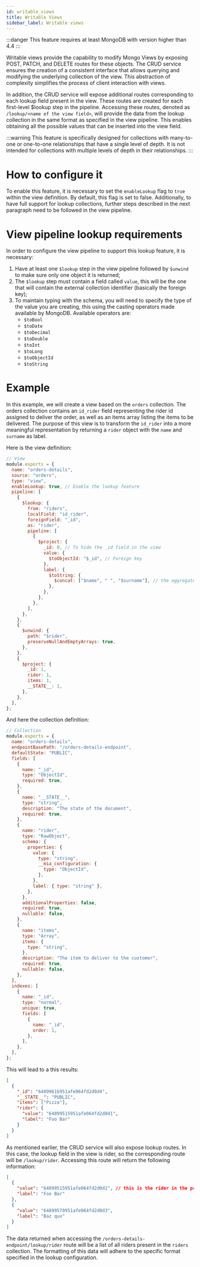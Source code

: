 ```yaml
---
id: writable_views
title: Writable Views
sidebar_label: Writable views
---
```

:::danger
This feature requires at least MongoDB with version higher than 4.4
:::

Writable views provide the capability to modify Mongo Views by exposing POST, PATCH, and DELETE routes for these objects. The CRUD service ensures the creation of a consistent interface that allows querying and modifying the underlying collection of the view. This abstraction of complexity simplifies the process of client interaction with views.

In addition, the CRUD service will expose additional routes corresponding to each lookup field present in the view. These routes are created for each first-level $lookup step in the pipeline. Accessing these routes, denoted as `/lookup/<name of the view field>`, will provide the data from the lookup collection in the same format as specified in the view pipeline. This enables obtaining all the possible values that can be inserted into the view field.

:::warning
This feature is specifically designed for collections with many-to-one or one-to-one relationships that have a single level of depth. It is not intended for collections with multiple levels of depth in their relationships.
:::

# How to configure it

To enable this feature, it is necessary to set the `enableLookup` flag to `true` within the view definition. By default, this flag is set to false. Additionally, to have full support for lookup collections, further steps described in the next paragraph need to be followed in the view pipeline.

# View pipeline lookup requirements

In order to configure the view pipeline to support this lookup feature, it is necessary:

1. Have at least one `$lookup` step in the view pipeline followed by `$unwind` to make sure only one object it is returned;
2. The `$lookup` step must contain a field called `value`, this will be the one that will contain the external collection identifier (basically the foreign key);
3. To maintain typing with the schema, you will need to specify the type of the value you are creating, this using the casting operators made available by MongoDB. Available operators are:
   - `$toBool`
   - `$toDate`
   - `$toDecimal`
   - `$toDouble`
   - `$toInt`
   - `$toLong`
   - `$toObjectId`
   - `$toString`

# Example

In this example, we will create a view based on the `orders` collection. The orders collection contains an `id_rider` field representing the rider id assigned to deliver the order, as well as an items array listing the items to be delivered. The purpose of this view is to transform the `id_rider` into a more meaningful representation by returning a `rider` object with the `name` and `surname` as label.

Here is the view definition:

```js title=requires
// View
module.exports = {
  name: "orders-details",
  source: "orders",
  type: "view",
  enableLookup: true, // Enable the lookup feature
  pipeline: [
    {
      $lookup: {
        from: "riders",
        localField: "id_rider",
        foreignField: "_id",
        as: "rider",
        pipeline: [
          {
            $project: {
              _id: 0, // To hide the _id field in the view
              value: {
                $toObjectId: "$_id", // Foreign key
              },
              label: {
                $toString: {
                  $concat: ["$name", " ", "$surname"], // the aggregated value
                },
              },
            },
          },
        ],
      },
    },
    {
      $unwind: {
        path: "$rider",
        preserveNullAndEmptyArrays: true,
      },
    },
    {
      $project: {
        _id: 1,
        rider: 1,
        items: 1,
        __STATE__: 1,
      },
    },
  ],
};
```

And here the collection definition:

```js title=collection
// Collection
module.exports = {
  name: "orders-details",
  endpointBasePath: "/orders-details-endpoint",
  defaultState: "PUBLIC",
  fields: [
    {
      name: "_id",
      type: "ObjectId",
      required: true,
    },
    {
      name: "__STATE__",
      type: "string",
      description: "The state of the document",
      required: true,
    },
    {
      name: "rider",
      type: "RawObject",
      schema: {
        properties: {
          value: {
            type: "string",
            __mia_configuration: {
              type: "ObjectId",
            },
          },
          label: { type: "string" },
        },
      },
      additionalProperties: false,
      required: true,
      nullable: false,
    },
    {
      name: "items",
      type: "Array",
      items: {
        type: "string",
      },
      description: "The item to deliver to the customer",
      required: true,
      nullable: false,
    },
  ],
  indexes: [
    {
      name: "_id",
      type: "normal",
      unique: true,
      fields: [
        {
          name: "_id",
          order: 1,
        },
      ],
    },
  ],
};
```

This will lead to a this results:

```json
[
  {
    "_id": "6489961b951afe064fd2d0d4",
    "__STATE__": "PUBLIC",
    "items": ["Pizza"],
    "rider": {
      "value": "64899515951afe064fd2d0d1",
      "label": "Foo Bar"
    }
  }
]
```

As mentioned earlier, the CRUD service will also expose lookup routes. In this case, the lookup field in the view is rider, so the corresponding route will be `/lookup/rider`. Accessing this route will return the following information:

```json
[
  {
    "value": "64899515951afe064fd2d0d1", // this is the rider in the previous result
    "label": "Foo Bar"
  },
  {
    "value": "64899570951afe064fd2d0d3",
    "label": "Baz qux"
  }
]
```

The data returned when accessing the `/orders-details-endpoint/lookup/rider` route will be a list of all riders present in the `riders` collection. The formatting of this data will adhere to the specific format specified in the lookup configuration.
